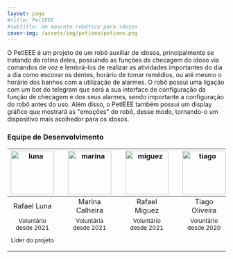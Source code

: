 ```yaml
---
layout: page
#title: PetIEEE
#subtitle: Um mascote robótico para idosos
cover-img: /assets/img/petieee/petieee.png
---
```


O PetIEEE é um projeto de um robô auxiliar de idosos, principalmente se tratando da rotina deles, possuindo as funções de checagem do idoso via comandos de voz e lembrá-los de realizar as atividades importantes do dia a dia como escovar os dentes, horário de tomar remédios, ou até mesmo o horário dos banhos com a utilização de alarmes. O robô possui uma ligação com um bot do telegram que será a sua interface de configuração da função de checagem e dos seus alarmes, sendo importante a configuração do robô antes do uso. Além disso, o PetIEEE também possui um display gráfico que mostrará as "emoções" do robô, desse modo, tornando-o um dispositivo mais acolhedor para os idosos.

### Equipe de Desenvolvimento
<div class="row">
  <div class=" col-xl-auto offset-xl-0 col-lg-4 offset-lg-0">
    <div class="mobile-side-scroller">
      <table class="table-borderless highlight">
        <thead>
          <tr>
            <th><center><img src="{{ 'assets/img/voluntarios/rafael_luna.png' | relative_url }}" width="100" alt="luna" class="img-fluid rounded-circle" /></center></th>
            <th></th>
            <th><center><img src="{{ 'assets/img/voluntarios/marina_calheira.png' | relative_url }}" width="100" alt="marina" class="img-fluid rounded-circle"/></center></th>
            <th></th>
            <th><center><img src="{{ 'assets/img/voluntarios/rafael_miguez.png' | relative_url }}" width="100" alt="miguez" class="img-fluid rounded-circle" /></center></th>
            <th></th>
            <th><center><img src="{{ 'assets/img/voluntarios/tiago_oliveira.png' | relative_url }}" width="100" alt="tiago" class="img-fluid rounded-circle"/></center></th>
          </tr>
        </thead>
        <tbody>
          <tr class="font-weight-bolder" style="text-align: center margin-top: 0">
            <td width="25%"><center>Rafael Luna</center></td>
            <td></td>
            <td width="25%"><center>Marina Calheira</center></td>
            <td></td>
            <td width="25%"><center>Rafael Miguez</center></td>
            <td></td>
            <td width="25%"><center>Tiago Oliveira</center></td>
          </tr>
          <tr style="text-align: center" >
            <td style="vertical-align: top"><small><center>Voluntário desde 2021 <p/> Líder do projeto</center></small></td>
            <td></td>
            <td style="vertical-align: top"><small><center>Voluntária desde 2021</center></small></td>
            <td></td>
            <td style="vertical-align: top"><small><center>Voluntário desde 2021</center></small></td>
            <td></td>
            <td style="vertical-align: top"><small><center>Voluntário desde 2020</center></small></td>
          </tr>
        </tbody>
      </table>
    </div>
  </div>
</div>
